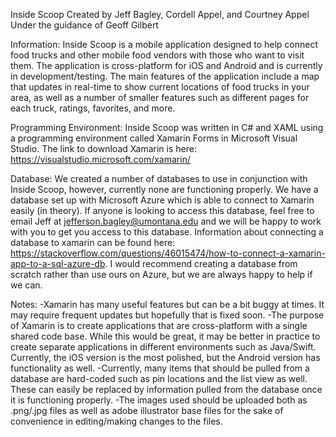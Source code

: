 Inside Scoop
Created by Jeff Bagley, Cordell Appel, and Courtney Appel
Under the guidance of Geoff Gilbert


Information:
Inside Scoop is a mobile application designed to help connect food trucks and other mobile food vendors with those who want to visit them. The application is cross-platform for iOS and Android and is currently in development/testing. The main features of the application include a map that updates in real-time to show current locations of food trucks in your area, as well as a number of smaller features such as different pages for each truck, ratings, favorites, and more.

Programming Environment:
Inside Scoop was written in C# and XAML using a programming environment called Xamarin Forms in Microsoft Visual Studio. The link to download Xamarin is here: https://visualstudio.microsoft.com/xamarin/

Database: We created a number of databases to use in conjunction with Inside Scoop, however, currently none are functioning properly. We have a database set up with Microsoft Azure which is able to connect to Xamarin easily (in theory). If anyone is looking to access this database, feel free to email Jeff at jefferson.bagley@umontana.edu and we will be happy to work with you to get you access to this database. Information about connecting a database to xamarin can be found here: https://stackoverflow.com/questions/46015474/how-to-connect-a-xamarin-app-to-a-sql-azure-db. I would recommend creating a database from scratch rather than use ours on Azure, but we are always happy to help if we can.

Notes:
-Xamarin has many useful features but can be a bit buggy at times. It may require frequent updates but hopefully that is fixed soon. 
-The purpose of Xamarin is to create applications that are cross-platform with a single shared code base. While this would be great, it may be better in practice to create separate applications in different environments such as Java/Swift. Currently, the iOS version is the most polished, but the Android version has functionality as well. 
-Currently, many items that should be pulled from a database are hard-coded such as pin locations and the list view as well. These can easily be replaced by information pulled from the database once it is functioning properly.
-The images used should be uploaded both as .png/.jpg files as well as adobe illustrator base files for the sake of convenience in editing/making changes to the files.

